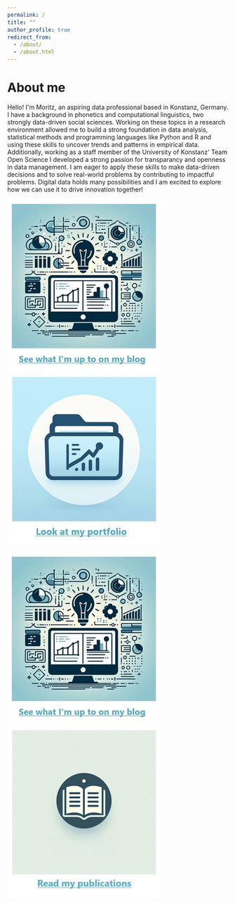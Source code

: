 ```yaml
---
permalink: /
title: ""
author_profile: true
redirect_from: 
  - /about/
  - /about.html
---
```


# About me
Hello! I'm Moritz, an aspiring data professional based in Konstanz, Germany. I have a background in phonetics and computational linguistics, two strongly data-driven social sciences. Working on these topics in a research environment allowed me to build a strong foundation in data analysis, statistical methods and programming languages like Python and R and using these skills to uncover trends and patterns in empirical data. Additionally, working as a staff member of the University of Konstanz' Team Open Science I developed a strong passion for transparancy and openness in data management. I am eager to apply these skills to make data-driven decisions and to solve real-world problems by contributing to impactful problems. Digital data holds many possibilities and I am excited to explore how we can use it to drive innovation together!

[![Blog](/images/blog_caption.jpg)](https://moejakob.github.io/blog/)&nbsp; &nbsp; &nbsp; &nbsp; &nbsp; &nbsp;[![Portfolio](/images/portfolio_caption.jpg)](https://moejakob.github.io/portfolio/)

[![Blog](/images/blog_caption.jpg)](https://moejakob.github.io/blog/)&nbsp; &nbsp; &nbsp; &nbsp; &nbsp; &nbsp;[![Publications](/images/publications_caption.jpg)](https://moejakob.github.io/publications/)

